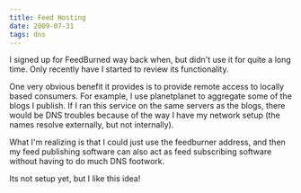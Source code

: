 ```yaml
---
title: Feed Hosting
date: 2009-07-31
tags: dns
---
```

I signed up for FeedBurned way back when, but didn't use it for quite a long time. Only recently have I started to review its functionality.

One very obvious benefit it provides is to provide remote access to locally based consumers. For example, I use planetplanet to aggregate some of the blogs I publish. If I ran this service on the same servers as the blogs, there would be DNS troubles because of the way I have my network setup (the names resolve externally, but not internally).

What I'm realizing is that I could just use the feedburner address, and then my feed publishing software can also act as feed subscribing software without having to do much DNS footwork.

Its not setup yet, but I like this idea!

